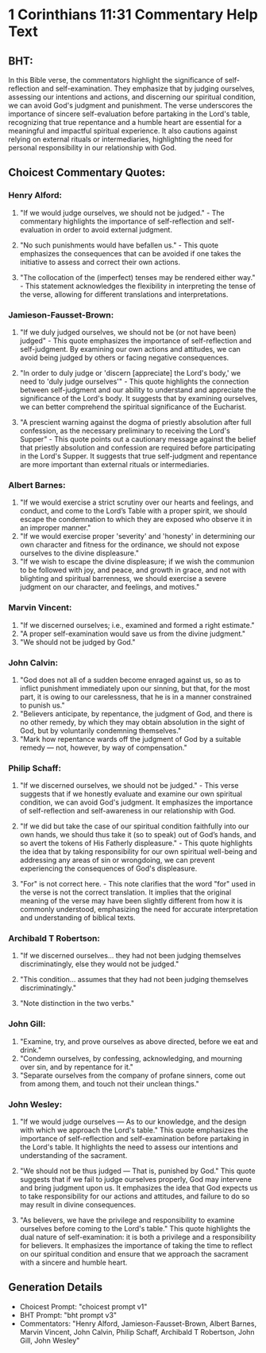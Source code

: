 # 1 Corinthians 11:31 Commentary Help Text

## BHT:
In this Bible verse, the commentators highlight the significance of self-reflection and self-examination. They emphasize that by judging ourselves, assessing our intentions and actions, and discerning our spiritual condition, we can avoid God's judgment and punishment. The verse underscores the importance of sincere self-evaluation before partaking in the Lord's table, recognizing that true repentance and a humble heart are essential for a meaningful and impactful spiritual experience. It also cautions against relying on external rituals or intermediaries, highlighting the need for personal responsibility in our relationship with God.

## Choicest Commentary Quotes:
### Henry Alford:
1. "If we would judge ourselves, we should not be judged." - The commentary highlights the importance of self-reflection and self-evaluation in order to avoid external judgment.

2. "No such punishments would have befallen us." - This quote emphasizes the consequences that can be avoided if one takes the initiative to assess and correct their own actions.

3. "The collocation of the (imperfect) tenses may be rendered either way." - This statement acknowledges the flexibility in interpreting the tense of the verse, allowing for different translations and interpretations.

### Jamieson-Fausset-Brown:
1. "If we duly judged ourselves, we should not be (or not have been) judged" - This quote emphasizes the importance of self-reflection and self-judgment. By examining our own actions and attitudes, we can avoid being judged by others or facing negative consequences.

2. "In order to duly judge or 'discern [appreciate] the Lord's body,' we need to 'duly judge ourselves'" - This quote highlights the connection between self-judgment and our ability to understand and appreciate the significance of the Lord's body. It suggests that by examining ourselves, we can better comprehend the spiritual significance of the Eucharist.

3. "A prescient warning against the dogma of priestly absolution after full confession, as the necessary preliminary to receiving the Lord's Supper" - This quote points out a cautionary message against the belief that priestly absolution and confession are required before participating in the Lord's Supper. It suggests that true self-judgment and repentance are more important than external rituals or intermediaries.

### Albert Barnes:
1. "If we would exercise a strict scrutiny over our hearts and feelings, and conduct, and come to the Lord’s Table with a proper spirit, we should escape the condemnation to which they are exposed who observe it in an improper manner."
2. "If we would exercise proper 'severity' and 'honesty' in determining our own character and fitness for the ordinance, we should not expose ourselves to the divine displeasure."
3. "If we wish to escape the divine displeasure; if we wish the communion to be followed with joy, and peace, and growth in grace, and not with blighting and spiritual barrenness, we should exercise a severe judgment on our character, and feelings, and motives."

### Marvin Vincent:
1. "If we discerned ourselves; i.e., examined and formed a right estimate." 
2. "A proper self-examination would save us from the divine judgment." 
3. "We should not be judged by God."

### John Calvin:
1. "God does not all of a sudden become enraged against us, so as to inflict punishment immediately upon our sinning, but that, for the most part, it is owing to our carelessness, that he is in a manner constrained to punish us."
2. "Believers anticipate, by repentance, the judgment of God, and there is no other remedy, by which they may obtain absolution in the sight of God, but by voluntarily condemning themselves."
3. "Mark how repentance wards off the judgment of God by a suitable remedy — not, however, by way of compensation."

### Philip Schaff:
1. "If we discerned ourselves, we should not be judged." - This verse suggests that if we honestly evaluate and examine our own spiritual condition, we can avoid God's judgment. It emphasizes the importance of self-reflection and self-awareness in our relationship with God.

2. "If we did but take the case of our spiritual condition faithfully into our own hands, we should thus take it (so to speak) out of God’s hands, and so avert the tokens of His Fatherly displeasure." - This quote highlights the idea that by taking responsibility for our own spiritual well-being and addressing any areas of sin or wrongdoing, we can prevent experiencing the consequences of God's displeasure.

3. "For" is not correct here. - This note clarifies that the word "for" used in the verse is not the correct translation. It implies that the original meaning of the verse may have been slightly different from how it is commonly understood, emphasizing the need for accurate interpretation and understanding of biblical texts.

### Archibald T Robertson:
1. "If we discerned ourselves... they had not been judging themselves discriminatingly, else they would not be judged." 

2. "This condition... assumes that they had not been judging themselves discriminatingly." 

3. "Note distinction in the two verbs."

### John Gill:
1. "Examine, try, and prove ourselves as above directed, before we eat and drink."
2. "Condemn ourselves, by confessing, acknowledging, and mourning over sin, and by repentance for it."
3. "Separate ourselves from the company of profane sinners, come out from among them, and touch not their unclean things."

### John Wesley:
1. "If we would judge ourselves — As to our knowledge, and the design with which we approach the Lord's table." This quote emphasizes the importance of self-reflection and self-examination before partaking in the Lord's table. It highlights the need to assess our intentions and understanding of the sacrament.

2. "We should not be thus judged — That is, punished by God." This quote suggests that if we fail to judge ourselves properly, God may intervene and bring judgment upon us. It emphasizes the idea that God expects us to take responsibility for our actions and attitudes, and failure to do so may result in divine consequences.

3. "As believers, we have the privilege and responsibility to examine ourselves before coming to the Lord's table." This quote highlights the dual nature of self-examination: it is both a privilege and a responsibility for believers. It emphasizes the importance of taking the time to reflect on our spiritual condition and ensure that we approach the sacrament with a sincere and humble heart.


## Generation Details
- Choicest Prompt: "choicest prompt v1"
- BHT Prompt: "bht prompt v3"
- Commentators: "Henry Alford, Jamieson-Fausset-Brown, Albert Barnes, Marvin Vincent, John Calvin, Philip Schaff, Archibald T Robertson, John Gill, John Wesley"
